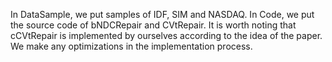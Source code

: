 In DataSample, we put samples of IDF, SIM and NASDAQ.
In Code, we put the source code of bNDCRepair and CVtRepair. It is worth noting that cCVtRepair is implemented by ourselves according to the idea of the paper. We make any optimizations in the implementation process.
